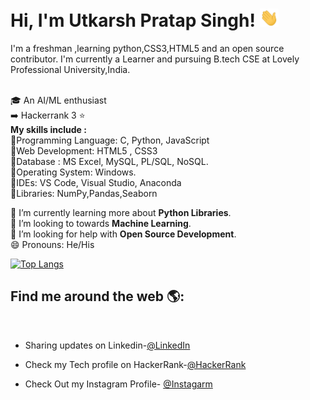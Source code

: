 <h1>Hi, I'm Utkarsh Pratap Singh! <img src="https://raw.githubusercontent.com/ABSphreak/ABSphreak/master/gifs/Hi.gif" width="30px" style="max-width:100%;"></h1>

I'm a freshman ,learning python,CSS3,HTML5 and an open source contributor. I'm currently a Learner and pursuing B.tech CSE at Lovely Professional University,India.


<br>
🎓 An AI/ML enthusiast<br>
➡️ Hackerrank 3	&#11088;
<BR>
<b>My skills include :</b><br>
🔹️Programming Language: C, Python, JavaScript <br>
🔹️Web Development: HTML5 , CSS3 <br>
🔹️Database : MS Excel, MySQL, PL/SQL, NoSQL. <br>
🔹️Operating System: Windows.<br>
🔹️IDEs: VS Code, Visual Studio, Anaconda<br>
🔹️Libraries: NumPy,Pandas,Seaborn<br>

🌱 I’m currently learning more about <b>Python Libraries</b>.<br>
👯 I’m looking to towards <b>Machine Learning</b>.<br>
🤔 I’m looking for help with <b>Open Source Development</b>.<br>
😄 Pronouns: He/His

[![Top Langs](https://github-readme-stats.vercel.app/api/top-langs/?username=Thakurutkarsh07)](https://github.com/Thakurutkarsh07/github-readme-stats)


<h2> Find me around the web 🌎: </h2><br>


- Sharing updates on Linkedin-<a href="https://www.linkedin.com/in/utkarsh-thakur07/" target="_blank">@LinkedIn</a><br>
<!-- - Follow me on Twitter-<a href="https://twitter.com/" target="_blank">@Twitter</a><br> -->
- Check my Tech profile on HackerRank-<a href="https://www.hackerrank.com/thakurutkarsh_01" target="_blank">@HackerRank</a><br>
<!-- - Check out my Technical Articles on GeeksforGeeks-<a href="https://auth.geeksforgeeks.org/user/" target="_blank">@GeeksforGeeks</a><br> -->
- Check Out my Instagram Profile- <a href="https://www.instagram.com/_utkarsh_thakur___" target="_blank">@Instagarm</a><br>


